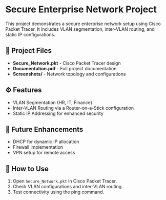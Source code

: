 # Secure Enterprise Network Project

This project demonstrates a secure enterprise network setup using Cisco Packet Tracer. It includes VLAN segmentation, inter-VLAN routing, and static IP configurations.

## 📁 Project Files
- **Secure_Network.pkt** - Cisco Packet Tracer design
- **Documentation.pdf** - Full project documentation
- **Screenshots/** - Network topology and configurations

## ⚙️ Features
- VLAN Segmentation (HR, IT, Finance)
- Inter-VLAN Routing via a Router-on-a-Stick configuration
- Static IP Addressing for enhanced security

## 🚀 Future Enhancements
- DHCP for dynamic IP allocation
- Firewall implementation
- VPN setup for remote access

## 🔗 How to Use
1. Open `Secure_Network.pkt` in Cisco Packet Tracer.
2. Check VLAN configurations and inter-VLAN routing.
3. Test connectivity using the ping command.
